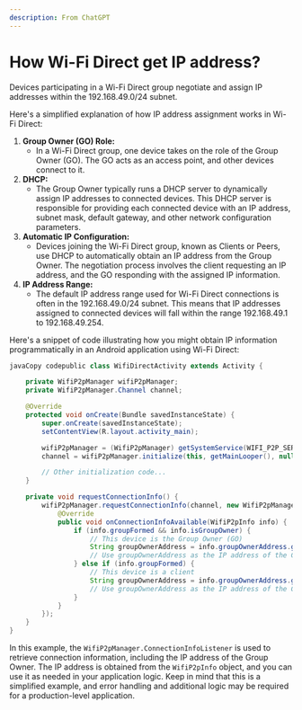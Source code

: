 ```yaml
---
description: From ChatGPT
---
```


# How Wi-Fi Direct get IP address?

Devices participating in a Wi-Fi Direct group negotiate and assign IP addresses within the 192.168.49.0/24 subnet.

Here's a simplified explanation of how IP address assignment works in Wi-Fi Direct:

1. **Group Owner (GO) Role:**
   * In a Wi-Fi Direct group, one device takes on the role of the Group Owner (GO). The GO acts as an access point, and other devices connect to it.
2. **DHCP:**
   * The Group Owner typically runs a DHCP server to dynamically assign IP addresses to connected devices. This DHCP server is responsible for providing each connected device with an IP address, subnet mask, default gateway, and other network configuration parameters.
3. **Automatic IP Configuration:**
   * Devices joining the Wi-Fi Direct group, known as Clients or Peers, use DHCP to automatically obtain an IP address from the Group Owner. The negotiation process involves the client requesting an IP address, and the GO responding with the assigned IP information.
4. **IP Address Range:**
   * The default IP address range used for Wi-Fi Direct connections is often in the 192.168.49.0/24 subnet. This means that IP addresses assigned to connected devices will fall within the range 192.168.49.1 to 192.168.49.254.

Here's a snippet of code illustrating how you might obtain IP information programmatically in an Android application using Wi-Fi Direct:

```java
javaCopy codepublic class WifiDirectActivity extends Activity {

    private WifiP2pManager wifiP2pManager;
    private WifiP2pManager.Channel channel;

    @Override
    protected void onCreate(Bundle savedInstanceState) {
        super.onCreate(savedInstanceState);
        setContentView(R.layout.activity_main);

        wifiP2pManager = (WifiP2pManager) getSystemService(WIFI_P2P_SERVICE);
        channel = wifiP2pManager.initialize(this, getMainLooper(), null);

        // Other initialization code...
    }

    private void requestConnectionInfo() {
        wifiP2pManager.requestConnectionInfo(channel, new WifiP2pManager.ConnectionInfoListener() {
            @Override
            public void onConnectionInfoAvailable(WifiP2pInfo info) {
                if (info.groupFormed && info.isGroupOwner) {
                    // This device is the Group Owner (GO)
                    String groupOwnerAddress = info.groupOwnerAddress.getHostAddress();
                    // Use groupOwnerAddress as the IP address of the GO
                } else if (info.groupFormed) {
                    // This device is a client
                    String groupOwnerAddress = info.groupOwnerAddress.getHostAddress();
                    // Use groupOwnerAddress as the IP address of the GO
                }
            }
        });
    }
}
```

In this example, the `WifiP2pManager.ConnectionInfoListener` is used to retrieve connection information, including the IP address of the Group Owner. The IP address is obtained from the `WifiP2pInfo` object, and you can use it as needed in your application logic. Keep in mind that this is a simplified example, and error handling and additional logic may be required for a production-level application.
